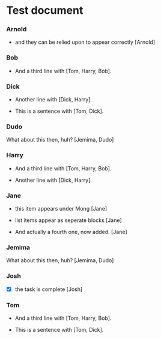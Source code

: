 # Test document


### Arnold

-   and they can be relied upon to appear correctly \[Arnold\]

### Bob

-   And a third line with \[Tom, Harry, Bob\].

### Dick

-   Another line with \[Dick, Harry\].

-   This is a sentence with \[Tom, Dick\].

### Dudo

What about this then, huh? \[Jemima, Dudo\]

### Harry

-   And a third line with \[Tom, Harry, Bob\].

-   Another line with \[Dick, Harry\].

### Jane

-   this item appears under Mong \[Jane\]

-   list items appear as seperate blocks \[Jane\]

-   And actually a fourth one, now added. \[Jane\]

### Jemima

What about this then, huh? \[Jemima, Dudo\]

### Josh

-   ☒ the task is complete \[Josh\]

### Tom

-   And a third line with \[Tom, Harry, Bob\].

-   This is a sentence with \[Tom, Dick\].
